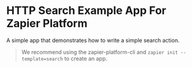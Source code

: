 # HTTP Search Example App For Zapier Platform

A simple app that demonstrates how to write a simple search action.

> We recommend using the zapier-platform-cli and `zapier init --template=search` to create an app.
